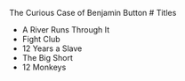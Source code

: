 The Curious Case of Benjamin Button # Titles

- A River Runs Through It
- Fight Club
- 12 Years a Slave
- The Big Short
- 12 Monkeys
